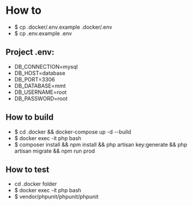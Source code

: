 # How to
- $ cp .docker/.env.example .docker/.env
- $ cp .env.example .env
## Project .env:
- DB_CONNECTION=mysql
- DB_HOST=database
- DB_PORT=3306
- DB_DATABASE=mmt
- DB_USERNAME=root
- DB_PASSWORD=root
## How to build
- $ cd .docker && docker-compose up -d --build
- $ docker exec -it php bash
- $ composer install && npm install && php artisan key:generate && php artisan migrate && npm run prod
## How to test
- cd .docker folder
- $ docker exec -it php bash
- $ vendor/phpunit/phpunit/phpunit